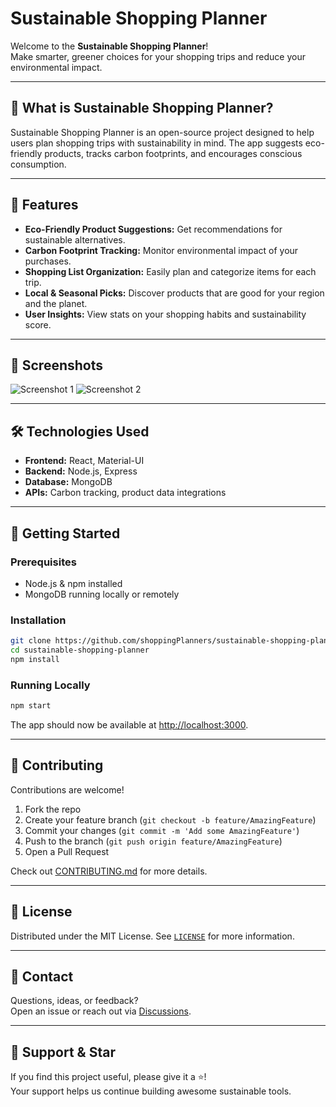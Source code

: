 # Sustainable Shopping Planner

Welcome to the **Sustainable Shopping Planner**!  
Make smarter, greener choices for your shopping trips and reduce your environmental impact.

---

## 🌱 What is Sustainable Shopping Planner?

Sustainable Shopping Planner is an open-source project designed to help users plan shopping trips with sustainability in mind. The app suggests eco-friendly products, tracks carbon footprints, and encourages conscious consumption.

---

## 🚀 Features

- **Eco-Friendly Product Suggestions:** Get recommendations for sustainable alternatives.
- **Carbon Footprint Tracking:** Monitor environmental impact of your purchases.
- **Shopping List Organization:** Easily plan and categorize items for each trip.
- **Local & Seasonal Picks:** Discover products that are good for your region and the planet.
- **User Insights:** View stats on your shopping habits and sustainability score.

---

## 📸 Screenshots

<!-- Add screenshots/gif demos here -->
![Screenshot 1](docs/screenshots/screenshot1.png)
![Screenshot 2](docs/screenshots/screenshot2.png)

---

## 🛠️ Technologies Used

- **Frontend:** React, Material-UI
- **Backend:** Node.js, Express
- **Database:** MongoDB
- **APIs:** Carbon tracking, product data integrations

---

## 🎯 Getting Started

### Prerequisites

- Node.js & npm installed
- MongoDB running locally or remotely

### Installation

```bash
git clone https://github.com/shoppingPlanners/sustainable-shopping-planner.git
cd sustainable-shopping-planner
npm install
```

### Running Locally

```bash
npm start
```

The app should now be available at [http://localhost:3000](http://localhost:3000).

---

## 🤝 Contributing

Contributions are welcome!  
1. Fork the repo  
2. Create your feature branch (`git checkout -b feature/AmazingFeature`)  
3. Commit your changes (`git commit -m 'Add some AmazingFeature'`)  
4. Push to the branch (`git push origin feature/AmazingFeature`)  
5. Open a Pull Request

Check out [CONTRIBUTING.md](CONTRIBUTING.md) for more details.

---

## 📄 License

Distributed under the MIT License. See [`LICENSE`](LICENSE) for more information.

---

## 💬 Contact

Questions, ideas, or feedback?  
Open an issue or reach out via [Discussions](https://github.com/shoppingPlanners/sustainable-shopping-planner/discussions).

---

## 🌟 Support & Star

If you find this project useful, please give it a ⭐️!  
Your support helps us continue building awesome sustainable tools.
